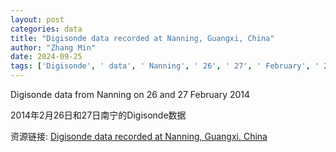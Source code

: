 ```yaml
---
layout: post
categories: data
title: "Digisonde data recorded at Nanning, Guangxi, China"
author: "Zhang Min"
date: 2024-09-25
tags: ['Digisonde', ' data', ' Nanning', ' 26', ' 27', ' February', ' 2014']
---
```


Digisonde data from Nanning on 26 and 27 February 2014

2014年2月26日和27日南宁的Digisonde数据

资源链接: [Digisonde data recorded at Nanning, Guangxi, China](https://doi.org/10.57760/sciencedb.13406)
